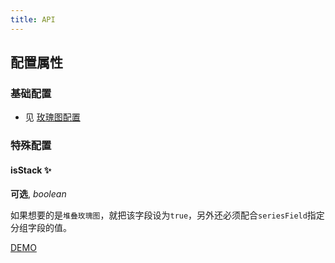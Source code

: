 ```yaml
---
title: API
---
```


## 配置属性

### 基础配置

- 见 [玫瑰图配置](../../rose/basic/API.zh.md)

### 特殊配置

#### isStack ✨

**可选**, _boolean_

如果想要的是`堆叠玫瑰图`，就把该字段设为`true`，另外还必须配合`seriesField`指定分组字段的值。

[DEMO](../../rose/stacked#basic)
